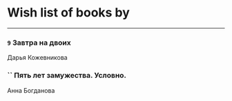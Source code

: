 # Wish list of books by [](https://ok.ru/profile/536771522733)
---

### `9` Завтра на двоих
Дарья Кожевникова

### `` Пять лет замужества. Условно.
Анна Богданова

